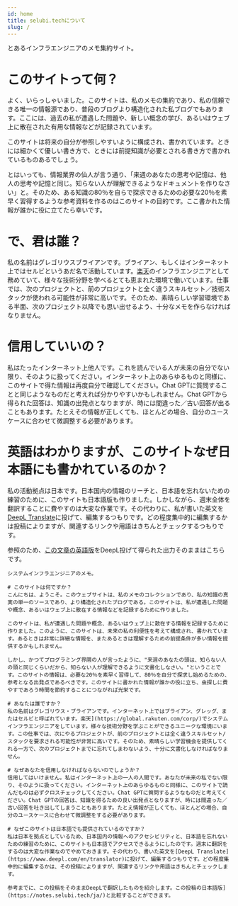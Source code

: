 ```yaml
---
id: home
title: selubi.techについて
slug: /
---
```

とあるインフラエンジニアのメモ集約サイト。

# このサイトって何？
よく、いらっしゃいました。このサイトは、私のメモの集約であり、私の信頼できる唯一の情報源であり、普段のブログより構造化された私ブログでもあります。ここには、過去の私が遭遇した問題や、新しい概念の学び、あるいはウェブ上に散在された有用な情報などが記録されています。

このサイトは将来の自分が参照しやすいように構成され、書かれています。ときには細かくて優しい書き方で、ときには前提知識が必要とされる書き方で書かれているものあるでしょう。

とはいっても、情報業界の仙人が言う通り、「来週のあなたの思考や記憶は、他人の思考や記憶と同じ。知らない人が理解できるようなドキュメントを作りなさい」と。そのため、ある知識の80％を自らで探求できるための必要な20％を素早く習得するような参考資料を作るのはこのサイトの目的です。ここ書かれた情報が誰かに役に立てたら幸いです。

# で、君は誰？
私の名前はグレゴリウスブライアンです。ブライアン、もしくはインターネット上ではセルビというあだ名で活動しています。[楽天](https://corp.rakuten.co.jp/about/)のインフラエンジニアとして務めていて、様々な技術分野を学べるとても恵まれた環境で働いています。仕事では、次のプロジェクトと、前のプロジェクトと全く違うスキルセット／技術スタックが使われる可能性が非常に高いです。そのため、素晴らしい学習環境である半面、次のプロジェクト以降でも思い出せるよう、十分なメモを作らなければなりません。

# 信用していいの？
私はたったインターネット上他人です。これを読んでいる人が未来の自分でない限り、そのように扱ってください。インターネット上のあらゆるものと同様に、このサイトで得た情報は再度自分で確認してください。Chat GPTに質問することと同じようなものだと考えれば分かりやすいかもしれません。Chat GPTから得られた回答は、知識の出発点となりますが、時には間違った／古い回答が出ることもあります。たとえその情報が正しくても、ほとんどの場合、自分のユースケースに合わせて微調整する必要があります。

# 英語はわかりますが、このサイトなぜ日本語にも書かれているのか？
私の活動拠点は日本です。日本国内の情報のリーチと、日本語を忘れないための練習のために、このサイトも日本語版も作りました。しかしながら、週末全体を翻訳することに費やすのは大変な作業です。その代わりに、私が書いた英文を[DeepL Translate](https://www.deepl.com/en/translator)に投げて、編集するつもりです。どの程度集中的に編集するかは投稿によりますが、関連するリンクや用語はきちんとチェックするつもりです。

参照のため、[この文章の英語版](https://notes.selubi.tech)をDeepL投げて得られた出力そのままはこちらです。
```
システムインフラエンジニアのメモ。

# このサイトは何ですか？
こんにちは、ようこそ。このウェブサイトは、私のメモのコレクションであり、私の知識の真実の単一のソースであり、より構造化されたブログである。このサイトは、私が遭遇した問題や概念、あるいはウェブ上に散在する情報などを記録するために作りました。

このサイトは、私が遭遇した問題や概念、あるいはウェブ上に散在する情報を記録するために作りました。このように、このサイトは、未来の私の利便性を考えて構成され、書かれています。あるときは非常に詳細な情報を、またあるときは理解するための前提条件が多い情報を提供するかもしれません。

しかし、かつてプログラミング界隈の人が言ったように、"来週のあなたの頭は、知らない人の頭と同じくらいだから、知らない人が理解できるように文書化しなさい。"ということです。このサイトの情報は、必要な20％を素早く習得して、80％を自分で探求し始めるための、参考となる出発点であるべきです。このサイトに書かれた情報が誰かの役に立ち、虫探しに費やすであろう時間を節約することにつながれば光栄です。

# あなたは誰ですか？
私の名前はグレゴリウス・ブライアンです。インターネット上ではブライアン、グレッグ、またはセルビと呼ばれています。楽天](https://global.rakuten.com/corp/)でシステムインフラエンジニアをしています。様々な技術分野を学ぶことができるユニークな環境にいます。この仕事では、次にやるプロジェクトが、前のプロジェクトとは全く違うスキルセット/スタックを要求される可能性が非常に高いです。そのため、素晴らしい学習機会を提供してくれる一方で、次のプロジェクトまでに忘れてしまわないよう、十分に文書化しなければなりません。

# なぜあなたを信用しなければならないのでしょうか？
信用してはいけません。私はインターネット上の一人の人間です。あなたが未来の私でない限り、そのように扱ってください。インターネット上のあらゆるものと同様に、このサイトで読んだものは必ずクロスチェックしてください。Chat GPTに質問するようなものだと考えてください。Chat GPTの回答は、知識を得るための良い出発点となりますが、時には間違った／古い回答を吐き出してしまうこともあります。たとえ情報が正しくても、ほとんどの場合、自分のユースケースに合わせて微調整をする必要があります。

# なぜこのサイトは日本語でも提供されているのですか？
私は日本を拠点としているため、日本国内の情報へのアクセシビリティと、日本語を忘れないための練習のために、このサイトも日本語でアクセスできるようにしたのです。週末に翻訳をするのは大変な作業なのでやめておきます。その代わり、書いた英文を[DeepL Translate](https://www.deepl.com/en/translator)に投げて、編集するつもりです。どの程度集中的に編集するかは、その投稿によりますが、関連するリンクや用語はきちんとチェックします。

参考までに、この投稿をそのままDeepLで翻訳したものを紹介します。この投稿の日本語版](https://notes.selubi.tech/ja/)と比較することができます。
```
